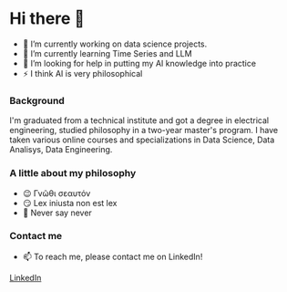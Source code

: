 # Hi there 👋 

- 🔭 I’m currently working on data science projects.
- 🌱 I’m currently learning Time Series and LLM
- 🤔 I’m looking for help in putting my AI knowledge into practice
- ⚡ I think AI is very philosophical

### Background
I'm graduated from a technical institute and got a degree in electrical engineering, studied philosophy in a two-year master's program. I have taken various online courses and specializations in Data Science, Data Analisys, Data Engineering.


### A little about my philosophy 
- 😉 Γνῶθι σεαυτόν 
- 😏 Lex iniusta non est lex
- 🤗 Never say never

### Contact me
- 📫 To reach me, please contact me on LinkedIn!

[LinkedIn](https://www.linkedin.com/in/alex-alex-312919268/)
  
<!--
**Nazalekser/Nazalekser** is a ✨ _special_ ✨ repository because its `README.md` (this file) appears on your GitHub profile.

Here are some ideas to get you started:


- 👯 I’m looking to collaborate on ...
- 🤔 I’m looking for help with ...
- 💬 Ask me about ...

- 😄 Pronouns: ...
-->

  
